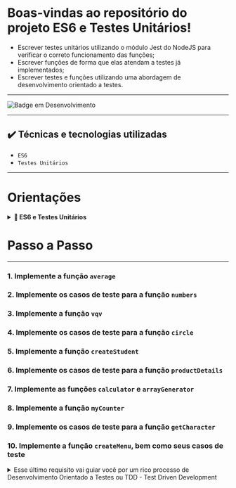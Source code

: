 # Boas-vindas ao repositório do projeto ES6 e Testes Unitários!

  - Escrever testes unitários utilizando o módulo Jest do NodeJS para verificar o correto funcionamento das funções;
  - Escrever funções de forma que elas atendam a testes já implementados;
  - Escrever testes e funções utilizando uma abordagem de desenvolvimento orientado a testes.
 
 ---
![Badge em Desenvolvimento](http://img.shields.io/static/v1?label=STATUS&message=CONCLUIDO&color=GREEN&style=for-the-badge)

---

## ✔️ Técnicas e tecnologias utilizadas

- ``ES6``
- ``Testes Unitários``

---
# Orientações

<details>
  <summary><strong>📝 ES6 e Testes Unitários</strong></summary><br />

  Este repositório contém um template de uma aplicação NodeJS (observe a existência do arquivo package.json). Após clonar o projeto e instalar as dependências através do `npm install`, você não precisará realizar nenhuma configuração adicional. Todos os arquivos estritamente necessários para finalizar o projeto já estão criados, não sendo necessária a criação de outros arquivos. Você deverá completar as funções e testes unitários de forma a satisfazer os requisitos listados na seção **Requisitos do projeto**.

  As funções a serem implementadas estão dentro da pasta `src` e seus respectivos testes estão na pasta `tests`. O nome dos arquivos também segue uma ordem definida. Basicamente, os arquivos de teste possuem o nome do arquivo alvo (arquivo da funcionalidade) acrescido do nome `.spec.js`.

  Há um arquivo como `src/exemplo.js` que contém a implementação de uma função e um arquivo como `tests/exemplo.spec.js` com os testes unitários referentes à função presente no arquivo `src/exemplo.js`.

  Cada função possui um bloco de comentários em suas primeiras linhas explicando qual é o trabalho que a função deve realizar.

</details>

# Passo a Passo

---
### 1. Implemente a função `average`

### 2. Implemente os casos de teste para a função `numbers`

### 3. Implemente a função `vqv`

### 4. Implemente os casos de teste para a função `circle`

### 5. Implemente a função `createStudent`

### 6. Implemente os casos de teste para a função `productDetails`

### 7. Implemente as funções `calculator` e `arrayGenerator`

### 8. Implemente a função `myCounter`

### 9. Implemente os casos de teste para a função `getCharacter`

### 10. Implemente a função `createMenu`, bem como seus casos de teste

<details>
  <summary>Esse último requisito vai guiar você por um rico processo de Desenvolvimento Orientado a Testes ou TDD - Test Driven Development</summary></br>

  Imagine a seguinte situação: você é responsável por escrever o código do sistema de pedidos de um restaurante através do qual será possível cadastrar um menu. Dado que um menu foi cadastrado, o sistema deve disponibilizar um objeto que permite:

  - Ler o menu cadastrado;
  - Fazer pedidos;
  - Verificar o que foi pedido;
  - Somar o valor da conta.

  A estrutura deste código e deste objeto já está definida e você precisa implementá-la. Você encontrará mais detalhes sobre a estrutura a ser seguida e exemplos do retorno da função no arquivo `src/restaurant.js`. 
  Você deverá se orientar através dos tópicos abaixo para garantir o bom desenvolvimento do sistema.

  **IMPORTANTE - BOAS PRÁTICAS TDD: COMECE PELO TESTE 1 DO ARQUIVO `tests/restaurant.spec.js`** 

  Se surgirem dúvidas, não deixe de consultar o nosso conteúdo sobre [TDD](https://app.betrybe.com/course/fundamentals/introducao-a-javascript-es6-e-testes-unitarios/primeiros-passos-em-jest/eb321d06-e126-4c84-8d7e-6134973bf081/conteudos/b02b5214-5797-436a-9c3f-aa9344361bd9/testando-em-pequenos-passos/d33319dc-ee06-4e09-97d6-4db1ac440e25?use_case=side_bar).

  1. No arquivo `tests/restaurant.spec.js`, escreva um teste que verifica se a função `createMenu()` retorna um objeto que possui a chave `fetchMenu`, a qual tem como valor uma função.

  2. No arquivo `tests/restaurant.spec.js`, escreva um teste que verifica se `'objetoRetornado.fetchMenu()'` retorna um objeto cujas chaves são somente `food` e `drink`, considerando que a função `createMenu()` foi chamada com o objeto: `{ food: {}, drink: {} }`.

  3. No arquivo `tests/restaurant.spec.js`, escreva um teste que verifica se o menu passado pra função `createMenu()` é idêntico ao menu recuperado pela função `'objetoRetornado.fetchMenu()'`.

  4. No arquivo `src/restaurant.js`, crie uma função `createMenu()` que, recebendo um objeto como parâmetro, retorna esse objeto com o seguinte formato: { fetchMenu: () => objetoPassadoPorParametro }.

  5. No arquivo `tests/restaurant.spec.js`, escreva um teste que verifica se `'objetoRetornado.consumption'`, após a criação do menu, retorna um array vazio.

  6. No arquivo `src/restaurant.js`, adicione ao objeto retornado por `createMenu()` uma chave `consumption` que, como valor inicial, tem um array vazio.

  7. No arquivo `tests/restaurant.spec.js`, escreva um teste que verifica se ao chamar uma função associada à chave `order` no objeto retornado, passando uma string como parâmetro (como `objetoRetornado.order('coxinha')`), tal string é adicionada ao array retornado em `objetoRetornado.consumption`.

  8. No arquivo `src/restaurant.js`, crie uma função, separada da função `createMenu()`, que, ao receber uma string como parâmetro, adiciona essa string ao array de `objetoRetornado.consumption`. Essa nova função será adicionada à chave `order`.

  9. No arquivo `tests/restaurant.spec.js`, escreva um teste que verifica se ao adicionar três pedidos, dentre bebidas e comidas, o array `objetoRetornado.consumption` contém os itens pedidos.

  10. No arquivo `tests/restaurant.spec.js`, escreva um teste que verifica se a função `order` aceita que pedidos repetidos sejam acrescidos a `consumption`.

  11. No arquivo `tests/restaurant.spec.js`, escreva um teste que verifica que, ao chamar `objetoRetornado.pay()`, retorna-se a soma dos preços de tudo que foi pedido, conforme registrado em `objetoRetornado.consumption`.

  12. No arquivo `src/restaurant.js`, adicione ao objeto retornado por `createMenu()` uma chave `pay` com uma função que percorre por todos os itens de `objetoRetornado.consumption`, soma o preço deles e retorna o valor somado acrescido de 10%. DICA: para isso, você precisará percorrer tanto o objeto da chave `food` quanto o objeto da chave `drink`.

</details>
